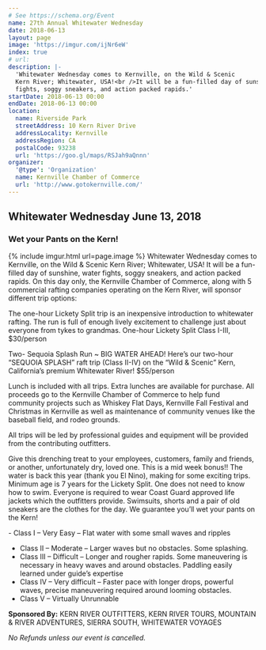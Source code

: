 ```yaml
---
# See https://schema.org/Event
name: 27th Annual Whitewater Wednesday
date: 2018-06-13
layout: page
image: 'https://imgur.com/ijNr6eW'
index: true
# url:
description: |-
  'Whitewater Wednesday comes to Kernville, on the Wild & Scenic
  Kern River; Whitewater, USA!<br />It will be a fun-filled day of sunshine, water
  fights, soggy sneakers, and action packed rapids.'
startDate: 2018-06-13 00:00
endDate: 2018-06-13 00:00
location:
  name: Riverside Park
  streetAddress: 10 Kern River Drive
  addressLocality: Kernville
  addressRegion: CA
  postalCode: 93238
  url: 'https://goo.gl/maps/RSJah9aQnnn'
organizer:
  '@type': 'Organization'
  name: Kernville Chamber of Commerce
  url: 'http://www.gotokernville.com/'
---
```

## Whitewater Wednesday June 13, 2018
### Wet your Pants on the Kern!

{% include imgur.html url=page.image %}
Whitewater Wednesday comes to Kernville, on the Wild & Scenic Kern River; Whitewater, USA!  It will be a fun-filled day of sunshine, water fights, soggy sneakers, and action packed rapids.
On this day only, the Kernville Chamber of Commerce, along with 5 commercial rafting companies operating on the Kern River, will sponsor different trip options:

The one-hour Lickety Split trip is an inexpensive introduction to whitewater rafting. The run is full of enough lively excitement to challenge just about everyone from tykes to grandmas.  One-hour Lickety Split Class I-III, $30/person

Two- Sequoia Splash Run ~ BIG WATER AHEAD! Here’s our two-hour “SEQUOIA SPLASH” raft trip (Class II-IV) on the “Wild & Scenic” Kern, California’s premium Whitewater River! $55/person

Lunch is included with all trips. Extra lunches are available for purchase.  All proceeds go to the Kernville Chamber of Commerce to help fund community projects such as Whiskey Flat Days, Kernville Fall Festival and Christmas in Kernville as well as maintenance of community venues like the baseball field, and rodeo grounds.

All trips will be led by professional guides and equipment will be provided from the contributing outfitters.

Give this drenching treat to your employees, customers, family and friends, or another, unfortunately dry, loved one.  This is a mid week bonus!!  The water is back this year (thank you El Nino), making for some exciting trips. Minimum age is 7 years for the Lickety Split. One does not need to know how to swim. Everyone is required to wear Coast Guard approved life jackets which the outfitters provide. Swimsuits, shorts and a pair of old sneakers are the clothes for the day. We guarantee you’ll wet your pants on the Kern!

​- Class I – Very Easy – Flat water with some small waves and ripples
- Class II – Moderate – Larger waves but no obstacles. Some splashing.
- Class III – Difficult – Longer and rougher rapids. Some maneuvering is necessary in heavy waves and around obstacles. Paddling easily learned under guide’s expertise
- Class IV – Very difficult – Faster pace with longer drops, powerful waves, precise maneuvering required around looming obstacles.
- Class V – Virtually Unrunnable

**Sponsored By:**
KERN RIVER OUTFITTERS, KERN RIVER TOURS, MOUNTAIN & RIVER ADVENTURES,
SIERRA SOUTH, WHITEWATER VOYAGES

*No Refunds unless our event is cancelled.*
